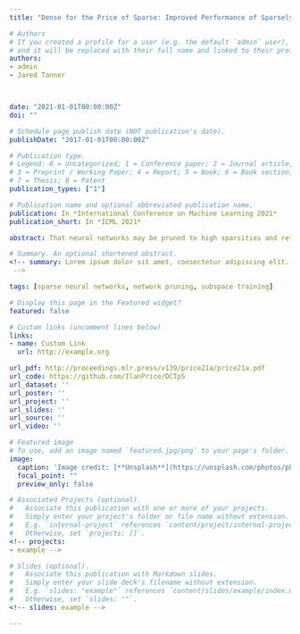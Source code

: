 ```yaml
---
title: "Dense for the Price of Sparse: Improved Performance of Sparsely Initialized Networks via a Subspace Offset"

# Authors
# If you created a profile for a user (e.g. the default `admin` user), write the username (folder name) here
# and it will be replaced with their full name and linked to their profile.
authors:
- admin
- Jared Tanner



date: "2021-01-01T00:00:00Z"
doi: ""

# Schedule page publish date (NOT publication's date).
publishDate: "2017-01-01T00:00:00Z"

# Publication type.
# Legend: 0 = Uncategorized; 1 = Conference paper; 2 = Journal article;
# 3 = Preprint / Working Paper; 4 = Report; 5 = Book; 6 = Book section;
# 7 = Thesis; 8 = Patent
publication_types: ["1"]

# Publication name and optional abbreviated publication name.
publication: In *International Conference on Machine Learning 2021*
publication_short: In *ICML 2021*

abstract: That neural networks may be pruned to high sparsities and retain high accuracy is well established. Recent research efforts focus on pruning immediately after initialization so as to allow the computational savings afforded by sparsity to extend to the training process. In this work, we introduce a new `DCT plus Sparse' layer architecture, which maintains information propagation and trainability even with as little as 0.01% trainable kernel parameters remaining. We show that standard training of networks built with these layers, and pruned at initialization, achieves state-of-the-art accuracy for extreme sparsities on a variety of benchmark network architectures and datasets. Moreover, these results are achieved using only simple heuristics to determine the locations of the trainable parameters in the network, and thus without having to initially store or compute with the full, unpruned network, as is required by competing prune-at-initialization algorithms. Switching from standard sparse layers to DCT plus Sparse layers does not increase the storage footprint of a network and incurs only a small additional computational overhead.

# Summary. An optional shortened abstract.
<!-- summary: Lorem ipsum dolor sit amet, consectetur adipiscing elit. Duis posuere tellus ac convallis placerat. Proin tincidunt magna sed ex sollicitudin condimentum.
 -->

tags: [sparse neural networks, network pruning, subspace training]

# Display this page in the Featured widget?
featured: false

# Custom links (uncomment lines below)
links:
- name: Custom Link
  url: http://example.org

url_pdf: http://proceedings.mlr.press/v139/price21a/price21a.pdf
url_code: https://github.com/IlanPrice/DCTpS
url_dataset: ''
url_poster: ''
url_project: ''
url_slides: ''
url_source: ''
url_video: ''

# Featured image
# To use, add an image named `featured.jpg/png` to your page's folder.
image:
  caption: 'Image credit: [**Unsplash**](https://unsplash.com/photos/pLCdAaMFLTE)'
  focal_point: ""
  preview_only: false

# Associated Projects (optional).
#   Associate this publication with one or more of your projects.
#   Simply enter your project's folder or file name without extension.
#   E.g. `internal-project` references `content/project/internal-project/index.md`.
#   Otherwise, set `projects: []`.
<!-- projects:
- example -->

# Slides (optional).
#   Associate this publication with Markdown slides.
#   Simply enter your slide deck's filename without extension.
#   E.g. `slides: "example"` references `content/slides/example/index.md`.
#   Otherwise, set `slides: ""`.
<!-- slides: example -->

---
```


<!-- {{% callout note %}}
Click the *Cite* button above to demo the feature to enable visitors to import publication metadata into their reference management software.
{{% /callout %}}

{{% callout note %}}
Create your slides in Markdown - click the *Slides* button to check out the example.
{{% /callout %}}

Supplementary notes can be added here, including [code, math, and images](https://wowchemy.com/docs/writing-markdown-latex/). -->
